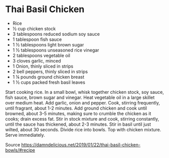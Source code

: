 # Thai Basil Chicken

- Rice
- ½ cup chicken stock
- 3 tablespoons reduced sodium soy sauce
- 1 tablespoon fish sauce
- 1 ½ tablespoons light brown sugar
- 1 ½ tablespoons unseasoned rice vinegar
- 2 tablespoons vegetable oil
- 3 cloves garlic, minced
- 1 Onion, thinly sliced in strips
- 2 bell peppers, thinly sliced in strips
- 1 ¼ pounds ground chicken breast
- 1 ½ cups packed fresh basil leaves

Start cooking rice.
In a small bowl, whisk together chicken stock, soy sauce, fish sauce, brown sugar and vinegar.
Heat vegetable oil in a large skillet over medium heat. Add garlic, onion and pepper. Cook, stirring frequently, until fragrant, about 1-2 minutes.
Add ground chicken and cook until browned, about 3-5 minutes, making sure to crumble the chicken as it cooks; drain excess fat.
Stir in stock mixture and cook, stirring constantly, until the sauce has thickened, about 2-3 minutes. Stir in basil until just wilted, about 30 seconds.
Divide rice into bowls. Top with chicken mixture.
Serve immediately.

Source https://damndelicious.net/2019/01/22/thai-basil-chicken-bowls/#recipe
